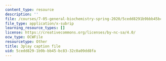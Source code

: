 ```yaml
---
content_type: resource
description: ''
file: /courses/7-05-general-biochemistry-spring-2020/5cedd8291b9bbb45bc8332c0a09dd8fa_xxydY73V9bQ.srt
file_type: application/x-subrip
learning_resource_types: []
license: https://creativecommons.org/licenses/by-nc-sa/4.0/
ocw_type: OCWFile
resourcetype: Other
title: 3play caption file
uid: 5cedd829-1b9b-bb45-bc83-32c0a09dd8fa
---
```

